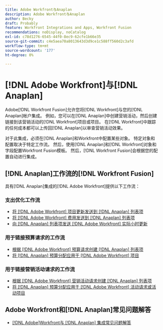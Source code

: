 ```yaml
---
title: Adobe Workfront与Anaplan
description: Adobe Workfront与Anaplan
author: Becky
draft: Probably
feature: Workfront Integrations and Apps, Workfront Fusion
recommendations: noDisplay, noCatalog
exl-id: c78d1276-6545-44f0-8ec9-62cfe1b66e35
source-git-commit: c4e5aea70a8013643d3d9ce1c588ff560d2c3afd
workflow-type: tm+mt
source-wordcount: '177'
ht-degree: 0%

---
```


# [!DNL Adobe Workfront]与[!DNL Anaplan]

Adobe[!DNL Workfront Fusion]允许您将[!DNL Workfront]与您的[!DNL Anaplan]帐户集成。 例如，您可以在[!DNL Anaplan]中创建营销活动，然后创建链接到该营销活动的[!DNL Workfront]项目或项目。 在[!DNL Workfront]中跟踪的任何成本都可以上传回[!DNL Anaplan]以审查营销活动效果。

对于此集成，必须在[!DNL Anaplan]和Workfront中配置某些对象。 特定对象和配置取决于特定工作流。 然后，使用[!DNL Anaplan]和[!DNL Workfront]对象和字段配置Workfront Fusion模板。 然后，[!DNL Workfront Fusion]会根据您的配置自动进行集成。

## [!DNL Anaplan]工作流的[!DNL Workfront Fusion]

具有[!DNL Anaplan]集成的[!DNL Adobe Workfront]提供以下工作流：

### 支出优化工作流

* [将 [!DNL Adobe Workfront] 项目更新发送到 [!DNL Anaplan] 列表项](../../workfront-integrations-and-apps/adobe-workfront-with-anaplan/send-workfront-project-updates-to-anaplan-list-item.md)
* [将 [!DNL Adobe Workfront] 费用发送到 [!DNL Anaplan] 列表项](../../workfront-integrations-and-apps/adobe-workfront-with-anaplan/send-workfront-project-expenses-to-anaplan-list-item.md)
* [向 [!DNL Anaplan] 列表项发送 [!DNL Adobe Workfront] 实际小时更新](../../workfront-integrations-and-apps/adobe-workfront-with-anaplan/send-workfront-project-actual-hours-updates-to-anaplan-list-item.md)

### 用于链接预算请求的工作流

* [根据 [!DNL Adobe Workfront] 预算请求创建 [!DNL Anaplan] 列表项](../../workfront-integrations-and-apps/adobe-workfront-with-anaplan/create-an-anaplan-list-item-from-a-workfront-budget-request.md)
* [将 [!DNL Anaplan] 预算分配应用于 [!DNL Adobe Workfront] 项目](../../workfront-integrations-and-apps/adobe-workfront-with-anaplan/apply-anaplan-budget-allocation-to-workfront-projects.md)

### 用于链接营销活动请求的工作流

* [根据 [!DNL Adobe Workfront] 营销活动请求创建 [!DNL Anaplan] 列表项](../../workfront-integrations-and-apps/adobe-workfront-with-anaplan/create-an-anaplan-list-item-from-a-workfront-campaign-request.md)
* [将 [!DNL Anaplan] 预算分配应用于 [!DNL Adobe Workfront] 活动请求或活动项目](../../workfront-integrations-and-apps/adobe-workfront-with-anaplan/apply-anaplan-budget-allocation-to-workfront-campaign-requests-and-projects.md)

## Adobe Workfront和[!DNL Anaplan]常见问题解答

* [[!DNL Adobe]Workfront与 [!DNL Anaplan] 集成常见问题解答](../../workfront-integrations-and-apps/adobe-workfront-with-anaplan/anaplan-integration-faq.md)
